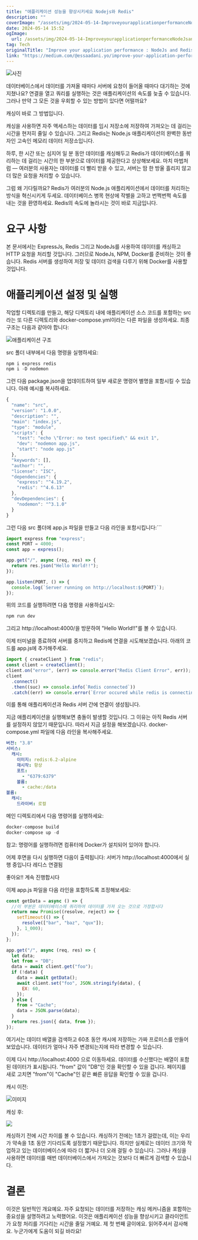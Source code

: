 ```yaml
---
title: "애플리케이션 성능을 향상시키세요 Nodejs와 Redis"
description: ""
coverImage: "/assets/img/2024-05-14-ImproveyourapplicationperformanceNodeJsandRedis_0.png"
date: 2024-05-14 15:52
ogImage: 
  url: /assets/img/2024-05-14-ImproveyourapplicationperformanceNodeJsandRedis_0.png
tag: Tech
originalTitle: "Improve your application performance : NodeJs and Redis"
link: "https://medium.com/@essaadani.yo/improve-your-application-performance-nodejs-and-redis-ed90cbce0763"
---
```




![사진](/assets/img/2024-05-14-ImproveyourapplicationperformanceNodeJsandRedis_0.png)

데이터베이스에서 데이터를 가져올 때마다 서버에 요청이 들어올 때마다 대기하는 것에 지쳤나요? 연결을 열고 쿼리를 실행하는 것은 애플리케이션의 속도를 늦출 수 있습니다. 그러나 만약 그 모든 것을 우회할 수 있는 방법이 있다면 어떨까요?

캐싱이 바로 그 방법입니다.

캐싱을 사용하면 자주 액세스하는 데이터를 임시 저장소에 저장하여 가져오는 데 걸리는 시간을 현저히 줄일 수 있습니다. 그리고 Redis는 Node.js 애플리케이션의 완벽한 동반자인 고속인 메모리 데이터 저장소입니다.




하루, 한 시간 또는 심지어 일 분 동안 데이터를 캐싱해두고 Redis가 데이터베이스를 쿼리하는 데 걸리는 시간의 한 부분으로 데이터를 제공한다고 상상해보세요. 마치 마법처럼 — 여러분의 사용자는 데이터를 더 빨리 받을 수 있고, 서버는 땀 한 방울 흘리지 않고 더 많은 요청을 처리할 수 있습니다.

그럼 왜 기다릴까요? Redis가 여러분의 Node.js 애플리케이션에서 데이터를 처리하는 방식을 혁신시키게 두세요. 데이터베이스 병목 현상에 작별을 고하고 번쩍번쩍 속도를 내는 것을 환영하세요. Redis의 속도에 놀라시는 것이 바로 지금입니다.

# 요구 사항

본 문서에서는 ExpressJs, Redis 그리고 NodeJs를 사용하여 데이터를 캐싱하고 HTTP 요청을 처리할 것입니다. 그러므로 NodeJs, NPM, Docker를 준비하는 것이 좋습니다.
Redis 서버를 생성하여 저장 및 데이터 검색을 다루기 위해 Docker를 사용할 것입니다.



# 애플리케이션 설정 및 실행

작업할 디렉토리를 만들고, 해당 디렉토리 내에 애플리케이션 소스 코드를 포함하는 src라는 또 다른 디렉토리와 docker-compose.yml이라는 다른 파일을 생성하세요.
최종 구조는 다음과 같아야 합니다:

![애플리케이션 구조](/assets/img/2024-05-14-ImproveyourapplicationperformanceNodeJsandRedis_1.png)

src 폴더 내부에서 다음 명령을 실행하세요:



```js
npm i express redis
npm i -D nodemon
```

그런 다음 package.json을 업데이트하여 일부 새로운 명령어 별명을 포함시킬 수 있습니다. 아래 예시를 복사하세요.

```js
{
  "name": "src",
  "version": "1.0.0",
  "description": "",
  "main": "index.js",
  "type": "module",
  "scripts": {
    "test": "echo \"Error: no test specified\" && exit 1",
    "dev": "nodemon app.js",
    "start": "node app.js"
  },
  "keywords": [],
  "author": "",
  "license": "ISC",
  "dependencies": {
    "express": "^4.19.2",
    "redis": "^4.6.13"
  },
  "devDependencies": {
    "nodemon": "^3.1.0"
  }
}
```

그런 다음 src 폴더에 app.js 파일을 만들고 다음 라인을 포함시킵니다:```



```js
import express from "express";
const PORT = 4000;
const app = express();

app.get("/", async (req, res) => {
  return res.json("Hello World!!");
});

app.listen(PORT, () => {
  console.log(`Server running on http://localhost:${PORT}`);
});
```

위의 코드를 실행하려면 다음 명령을 사용하십시오:

```js
npm run dev
```

그리고 http://localhost:4000/을 방문하여 "Hello World!!"를 볼 수 있습니다.



이제 터미널을 종료하여 서버를 중지하고 Redis에 연결을 시도해보겠습니다.
아래의 코드를 app.js에 추가해주세요.

```js
import { createClient } from "redis";
const client = createClient();
client.on("error", (err) => console.error("Redis Client Error", err));
client
  .connect()
  .then((suc) => console.info(`Redis connected`))
  .catch((err) => console.error(`Error occured while redis is connecting, ${err}`));
```

이를 통해 애플리케이션과 Redis 서버 간에 연결이 생성됩니다.

지금 애플리케이션을 실행해보면 충돌이 발생할 것입니다. 그 이유는 아직 Redis 서버를 설정하지 않았기 때문입니다. 따라서 지금 설정을 해보겠습니다.
docker-compose.yml 파일에 다음 라인을 복사해주세요.



```yaml
버전: "3.8"
서비스:
  캐시:
    이미지: redis:6.2-alpine
    재시작: 항상
    포트:
      - "6379:6379"
    볼륨:
      - cache:/data
볼륨:
  캐시:
    드라이버: 로컬
```

메인 디렉토리에서 다음 명령어를 실행하세요:

```js
docker-compose build
docker-compose up -d
```

참고: 명령어를 실행하려면 컴퓨터에 Docker가 설치되어 있어야 합니다.



어제 후면을 다시 실행하면 다음이 출력됩니다:
서버가 http://localhost:4000에서 실행 중입니다
레디스 연결됨

좋아요!! 계속 진행합시다

이제 app.js 파일을 다음 라인을 포함하도록 조정해보세요:

```js
const getData = async () => {
  //이 부분은 데이터베이스에 쿼리하여 데이터를 가져 오는 것으로 가정합시다
  return new Promise((resolve, reject) => {
    setTimeout(() => {
      resolve(["bar", "baz", "qux"]);
    }, 1_000);
  });
};

app.get("/", async (req, res) => {
  let data;
  let from = "DB";
  data = await client.get("foo");
  if (!data) {
    data = await getData();
    await client.set("foo", JSON.stringify(data), {
      EX: 60,
    });
  } else {
    from = "Cache";
    data = JSON.parse(data);
  }
  return res.json({ data, from });
});
```



여기서는 데이터 배열을 검색하고 60초 동안 캐시에 저장하는 가짜 프로미스를 만들어 보았습니다. 데이터가 얼마나 자주 변경되는지에 따라 변경할 수 있습니다.

이제 다시 http://localhost:4000 으로 이동하세요.
데이터를 수신했다는 배열이 포함된 데이터가 표시됩니다. "from" 값이 "DB"인 것을 확인할 수 있을 겁니다. 페이지를 새로 고치면 "from"이 "Cache"인 같은 빠른 응답을 확인할 수 있을 겁니다.

캐시 이전:

![이미지](/assets/img/2024-05-14-ImproveyourapplicationperformanceNodeJsandRedis_2.png)



캐싱 후:

<img src="/assets/img/2024-05-14-ImproveyourapplicationperformanceNodeJsandRedis_3.png" />

캐싱하기 전에 시간 차이를 볼 수 있습니다. 캐싱하기 전에는 1초가 걸렸는데, 이는 우리가 약속을 1초 동안 기다리도록 설정했기 때문입니다. 하지만 실제로는 데이터 크기와 작업하고 있는 데이터베이스에 따라 더 짧거나 더 오래 걸릴 수 있습니다. 그러나 캐싱을 사용하면 데이터를 매번 데이터베이스에서 가져오는 것보다 더 빠르게 검색할 수 있습니다.

# 결론



이것은 일반적인 개요예요. 자주 요청되는 데이터를 저장하는 캐싱 메커니즘을 포함하는 중요성을 설명하려고 노력했어요. 이것은 애플리케이션 성능을 향상시키고 클라이언트가 요청 처리를 기다리는 시간을 줄일 거예요. 제 첫 번째 글이에요. 읽어주셔서 감사해요. 누군가에게 도움이 되길 바라요!